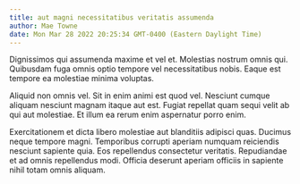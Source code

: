 ```yaml
---
title: aut magni necessitatibus veritatis assumenda
author: Mae Towne
date: Mon Mar 28 2022 20:25:34 GMT-0400 (Eastern Daylight Time)
---
```

Dignissimos qui assumenda maxime et vel et. Molestias nostrum omnis qui. Quibusdam fuga omnis optio tempore vel necessitatibus nobis. Eaque est tempore ea molestiae minima voluptas.

 Aliquid non omnis vel. Sit in enim animi est quod vel. Nesciunt cumque aliquam nesciunt magnam itaque aut est. Fugiat repellat quam sequi velit ab qui aut molestiae. Et illum ea rerum enim aspernatur porro enim.

 Exercitationem et dicta libero molestiae aut blanditiis adipisci quas. Ducimus neque tempore magni. Temporibus corrupti aperiam numquam reiciendis nesciunt sapiente quia. Eos repellendus consectetur veritatis. Repudiandae et ad omnis repellendus modi. Officia deserunt aperiam officiis in sapiente nihil totam omnis aliquam.